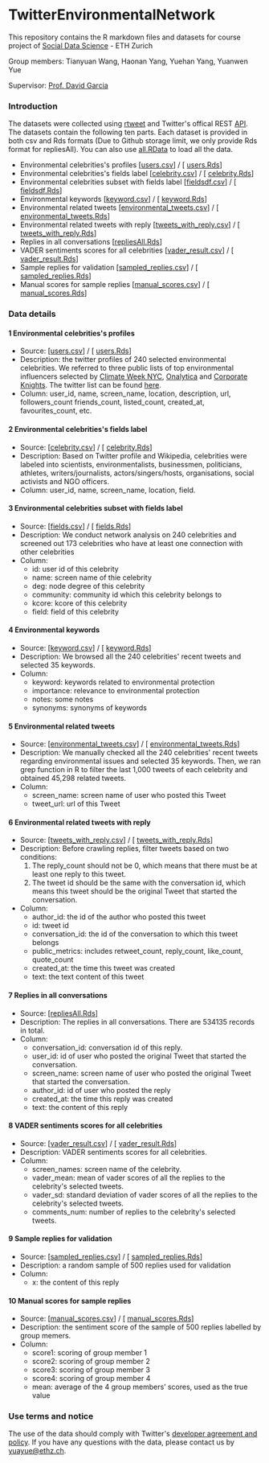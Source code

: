 # TwitterEnvironmentalNetwork

This repository contains the R markdown files and datasets for course project of [Social Data Science](https://github.com/dgarcia-eu/SocialDataScience) - ETH Zurich

Group members: Tianyuan Wang, Haonan Yang, Yuehan Yang, Yuanwen Yue

Supervisor: [Prof. David Garcia](http://dgarcia.eu/)

### Introduction

The datasets were collected using [rtweet](https://github.com/ropensci/rtweet) and Twitter's offical REST [API](https://developer.twitter.com/en/docs/twitter-api). The datasets contain the following ten parts. Each dataset is provided in both csv and Rds formats (Due to Github storage limit, we only provide Rds format for repliesAll). You can also use [all.RData](data/all.RData) to load all the data.

- Environmental celebrities's profiles [[users.csv](data/users.csv)] / [ [users.Rds](data/users.Rds)]
- Environmental celebrities's fields label [[celebrity.csv](data/celebrity.csv)] / [ [celebrity.Rds](data/celebrity.Rds)]
- Environmental celebrities subset with fields label [[fieldsdf.csv](data/fieldsdf.csv)] / [ [fieldsdf.Rds](data/fieldsdf.Rds)]
- Environmental keywords [[keyword.csv](data/keyword.csv)] / [ [keyword.Rds](data/keyword.Rds)]
- Environmental related tweets [[environmental_tweets.csv](data/environmental_tweets.csv)] / [ [environmental_tweets.Rds](data/environmental_tweets.Rds)]
- Environmental related tweets with reply [[tweets_with_reply.csv](data/tweets_with_reply.csv)] / [ [tweets_with_reply.Rds](data/tweets_with_reply.Rds)]
- Replies in all conversations [[repliesAll.Rds](data/repliesAll.Rds)]
- VADER sentiments scores for all celebrities [[vader_result.csv](data/vader_result.csv)] / [ [vader_result.Rds](data/vader_result.Rds)]
- Sample replies for validation [[sampled_replies.csv](data/sampled_replies.csv)] / [ [sampled_replies.Rds](data/sampled_replies.Rds)]
- Manual scores for sample replies [[manual_scores.csv](data/manual_scores.csv)] / [ [manual_scores.Rds](data/manual_scores.Rds)]


### Data details
####  1 Environmental celebrities's profiles
- Source: [[users.csv](data/users.csv)] / [ [users.Rds](data/users.Rds)]
- Description: the twitter profiles of 240 selected environmental celebrities. We referred  to three public lists of top environmental influencers selected by [Climate Week NYC](https://www.climateweeknyc.org/climate-groups-top-100-twitter-accounts-2020), [Onalytica](https://onalytica.com/blog/posts/environmental-sustainability-top-100-influencers/) and [Corporate Knights](https://www.corporateknights.com/channels/connected-planet/top-100-eco-influencers-twitter-14295615/). The twitter list can be found [here](https://twitter.com/i/lists/1371127388474462208).
- Column: user_id, name, screen_name, location, description, url, followers_count	friends_count, listed_count, created_at, favourites_count, etc.

####  2 Environmental celebrities's fields label
- Source: [[celebrity.csv](data/celebrity.csv)] / [ [celebrity.Rds](data/celebrity.Rds)]
- Description: Based on Twitter profile and Wikipedia, celebrities were labeled into scientists, environmentalists, businessmen, politicians, athletes, writers/journalists, actors/singers/hosts, organisations, social activists and NGO officers.
- Column: user_id, name, screen_name, location, field.

####  3 Environmental celebrities subset with fields label
- Source: [[fields.csv](data/fields.csv)] / [ [fields.Rds](data/fields.Rds)]
- Description: We conduct network analysis on 240 celebrities and screened out 173 celebrities who have at least one connection with other celebrities
- Column: 
  - id: user id of this celebrity
  - name: screen name of thie celebrity
  - deg: node degree of this celebrity
  - community: community id which this celebrity belongs to
  - kcore: kcore of this celebrity
  - field: field of this celebrity

####  4 Environmental keywords
- Source: [[keyword.csv](data/keyword.csv)] / [ [keyword.Rds](data/keyword.Rds)]
- Description: We browsed all the 240 celebrities' recent tweets and selected 35 keywords.
- Column: 
  - keyword: keywords related to environmental protection
  - importance: relevance to environmental protection
  - notes: some notes
  - synonyms: synonyms of keywords

####  5 Environmental related tweets
- Source: [[environmental_tweets.csv](data/environmental_tweets.csv)] / [ [environmental_tweets.Rds](data/environmental_tweets.Rds)]
- Description: We manually checked all the 240 celebrities' recent tweets regarding environmental issues and selected 35 keywords. Then, we ran grep function in R to filter the last 1,000 tweets of each celebrity and obtained 45,298 related tweets.
- Column: 
  - screen_name:  screen name of user who posted this Tweet
  - tweet_url: url of this Tweet

####  6 Environmental related tweets with reply
- Source: [[tweets_with_reply.csv](data/tweets_with_reply.csv)] / [ [tweets_with_reply.Rds](data/tweets_with_reply.Rds)]
- Description: Before crawling replies, filter tweets based on two conditions:
  1. The reply_count should not be 0, which means that there must be at least one reply to this tweet.
  2. The tweet id should be the same with the conversation id, which means this tweet should be the original Tweet that started the conversation.
- Column: 
  - author_id: the id of the author who posted this tweet
  - id: tweet id
  - conversation_id: the id of the conversation to which this tweet belongs
  - public_metrics: includes retweet_count, reply_count, like_count, quote_count
  - created_at: the time this tweet was created
  - text: the text content of this tweet

####  7 Replies in all conversations
- Source: [[repliesAll.Rds](data/repliesAll.Rds)]
- Description: The replies in all conversations. There are 534135 records in total.
- Column:
  - conversation_id: conversation id of this reply.
  - user_id: id of user who posted  the original Tweet that started the conversation. 
  - screen_name: screen name of user who posted  the original Tweet that started the conversation. 
  - author_id: id of user who posted the reply
  - created_at: the time this reply was created
  - text: the content of this reply

####  8 VADER sentiments scores for all celebrities
- Source: [[vader_result.csv](data/vader_result.csv)] / [ [vader_result.Rds](data/vader_result.Rds)]
- Description: VADER sentiments scores for all celebrities.
- Column:
  - screen_names: screen name of the celebrity.
  - vader_mean: mean of vader scores of all the replies to the celebrity's selected tweets. 
  - vader_sd: standard deviation of vader scores of all the replies to the celebrity's selected tweets. 
  - comments_num: number of replies to the celebrity's selected tweets. 

####  9 Sample replies for validation
- Source: [[sampled_replies.csv](data/sampled_replies.csv)] / [ [sampled_replies.Rds](data/sampled_replies.Rds)]
- Description: a random sample of 500 replies used for validation
- Column: 
  - x: the content of this reply
  
####  10 Manual scores for sample replies
- Source: [[manual_scores.csv](data/manual_scores.csv)] / [ [manual_scores.Rds](data/manual_scores.Rds)]
- Description: the sentiment score of the sample of 500 replies labelled by group memers.
- Column: 
  - score1: scoring of group member 1
  - score2: scoring of group member 2
  - score3: scoring of group member 3
  - score4: scoring of group member 4
  - mean: average of the 4 group members’ scores, used as the true value

###  Use terms and notice

The use of the data should comply with Twitter's [developer agreement and policy](https://developer.twitter.com/en/developer-terms/agreement-and-policy). If you have any questions with the data, please contact us by yuayue@ethz.ch.
